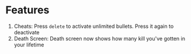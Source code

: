 
# Features
1. Cheats: Press `delete` to activate unlimited bullets. Press it again to deactivate
2. Death Screen: Death screen now shows how many kill you've gotten in your lifetime

